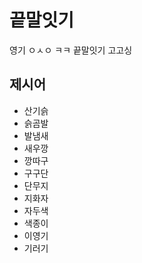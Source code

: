 # 끝말잇기
영기 ㅇㅅㅇ ㅋㅋ
끝말잇기 고고싱

## 제시어
- 산기슭
- 슭곰발
- 발냄새
- 새우깡
- 깡따구
- 구구단
- 단무지
- 지화자
- 자두색
- 색종이
- 이영기
- 기러기
